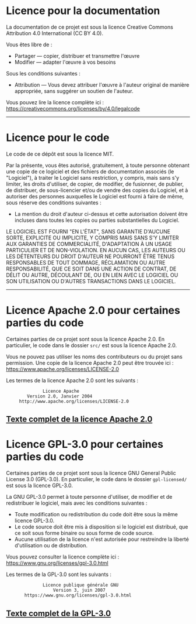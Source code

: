 # Licence pour la documentation

La documentation de ce projet est sous la licence Creative Commons Attribution 4.0 International (CC BY 4.0).

Vous êtes libre de :
- Partager — copier, distribuer et transmettre l'œuvre
- Modifier — adapter l'œuvre à vos besoins

Sous les conditions suivantes :
- Attribution — Vous devez attribuer l'œuvre à l'auteur original de manière appropriée, sans suggérer un soutien de l'auteur.

Vous pouvez lire la licence complète ici : https://creativecommons.org/licenses/by/4.0/legalcode

---

# Licence pour le code

Le code de ce dépôt est sous la licence MIT.

Par la présente, vous êtes autorisé, gratuitement, à toute personne obtenant une copie de ce logiciel et des fichiers de documentation associés (le "Logiciel"), à traiter le Logiciel sans restriction, y compris, mais sans s'y limiter, les droits d'utiliser, de copier, de modifier, de fusionner, de publier, de distribuer, de sous-licencier et/ou de vendre des copies du Logiciel, et à autoriser des personnes auxquelles le Logiciel est fourni à faire de même, sous réserve des conditions suivantes :
- La mention du droit d'auteur ci-dessus et cette autorisation doivent être incluses dans toutes les copies ou parties substantielles du Logiciel.

LE LOGICIEL EST FOURNI "EN L'ÉTAT", SANS GARANTIE D'AUCUNE SORTE, EXPLICITE OU IMPLICITE, Y COMPRIS MAIS SANS S'Y LIMITER AUX GARANTIES DE COMMERCIALITÉ, D'ADAPTATION À UN USAGE PARTICULIER ET DE NON-VIOLATION. EN AUCUN CAS, LES AUTEURS OU LES DÉTENTEURS DU DROIT D'AUTEUR NE POURRONT ÊTRE TENUS RESPONSABLES DE TOUT DOMMAGE, RÉCLAMATION OU AUTRE RESPONSABILITÉ, QUE CE SOIT DANS UNE ACTION DE CONTRAT, DE DÉLIT OU AUTRE, DÉCOULANT DE, OU EN LIEN AVEC LE LOGICIEL OU SON UTILISATION OU D'AUTRES TRANSACTIONS DANS LE LOGICIEL.

---

# Licence Apache 2.0 pour certaines parties du code

Certaines parties de ce projet sont sous la licence Apache 2.0. En particulier, le code dans le dossier `src/` est sous la licence Apache 2.0.

Vous ne pouvez pas utiliser les noms des contributeurs ou du projet sans permission. Une copie de la licence Apache 2.0 peut être trouvée ici : https://www.apache.org/licenses/LICENSE-2.0

Les termes de la licence Apache 2.0 sont les suivants :

                  Licence Apache
            Version 2.0, Janvier 2004
         http://www.apache.org/licenses/LICENSE-2.0

[Texte complet de la licence Apache 2.0](https://www.apache.org/licenses/LICENSE-2.0)
---

# Licence GPL-3.0 pour certaines parties du code

Certaines parties de ce projet sont sous la licence GNU General Public License 3.0 (GPL-3.0). En particulier, le code dans le dossier `gpl-licensed/` est sous la licence GPL-3.0.

La GNU GPL-3.0 permet à toute personne d'utiliser, de modifier et de redistribuer le logiciel, mais avec les conditions suivantes :
- Toute modification ou redistribution du code doit être sous la même licence GPL-3.0.
- Le code source doit être mis à disposition si le logiciel est distribué, que ce soit sous forme binaire ou sous forme de code source.
- Aucune utilisation de la licence n'est autorisée pour restreindre la liberté d'utilisation ou de distribution.

Vous pouvez consulter la licence complète ici : https://www.gnu.org/licenses/gpl-3.0.html

Les termes de la GPL-3.0 sont les suivants :

                  Licence publique générale GNU
                      Version 3, juin 2007
           https://www.gnu.org/licenses/gpl-3.0.html

[Texte complet de la GPL-3.0](https://www.gnu.org/licenses/gpl-3.0.html)
---
